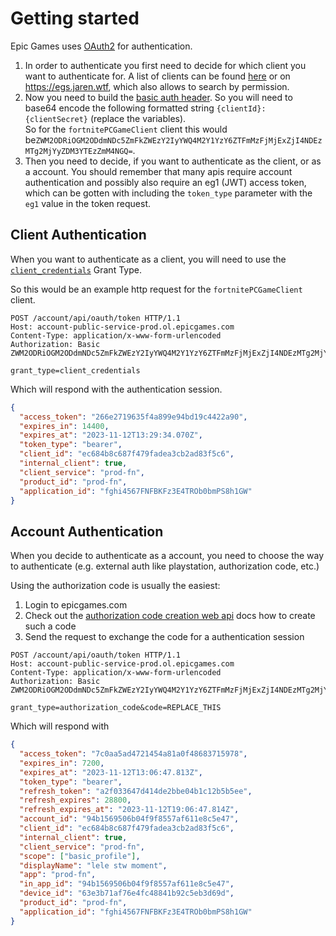 # Getting started

Epic Games uses [OAuth2](https://auth0.com/intro-to-iam/what-is-oauth-2) for authentication.

1. In order to authenticate you first need to decide for which client you want to authenticate for. A list of clients can be found [here](./Clients.md) or on https://egs.jaren.wtf, which also allows to search by permission.
2. Now you need to build the [basic auth header](https://developer.mozilla.org/en-US/docs/Web/HTTP/Authentication#basic_authentication_scheme). So you will need to base64 encode the following formatted string `{clientId}:{clientSecret}` (replace the variables). <br/> So for the `fortnitePCGameClient` client this would be`ZWM2ODRiOGM2ODdmNDc5ZmFkZWEzY2IyYWQ4M2Y1YzY6ZTFmMzFjMjExZjI4NDEzMTg2MjYyZDM3YTEzZmM4NGQ=`.
3. Then you need to decide, if you want to authenticate as the client, or as a account. You should remember that many apis require account authentication and possibly also require an eg1 (JWT) access token, which can be gotten with including the `token_type` parameter with the `eg1` value in the token request.

## Client Authentication

When you want to authenticate as a client, you will need to use the [`client_credentials`](./GrantTypes/client_credentials.md) Grant Type.

So this would be an example http request for the `fortnitePCGameClient` client.

```http
POST /account/api/oauth/token HTTP/1.1
Host: account-public-service-prod.ol.epicgames.com
Content-Type: application/x-www-form-urlencoded
Authorization: Basic ZWM2ODRiOGM2ODdmNDc5ZmFkZWEzY2IyYWQ4M2Y1YzY6ZTFmMzFjMjExZjI4NDEzMTg2MjYyZDM3YTEzZmM4NGQ=

grant_type=client_credentials
```

Which will respond with the authentication session.

```json
{
  "access_token": "266e2719635f4a899e94bd19c4422a90",
  "expires_in": 14400,
  "expires_at": "2023-11-12T13:29:34.070Z",
  "token_type": "bearer",
  "client_id": "ec684b8c687f479fadea3cb2ad83f5c6",
  "internal_client": true,
  "client_service": "prod-fn",
  "product_id": "prod-fn",
  "application_id": "fghi4567FNFBKFz3E4TROb0bmPS8h1GW"
}
```

## Account Authentication

When you decide to authenticate as a account, you need to choose the way to authenticate (e.g. external auth like playstation, authorization code, etc.)

Using the authorization code is usually the easiest:

1. Login to epicgames.com
2. Check out the [authorization code creation web api](../../Web/Id/Auth/AuthorizationCode.md) docs how to create such a code
3. Send the request to exchange the code for a authentication session

```http
POST /account/api/oauth/token HTTP/1.1
Host: account-public-service-prod.ol.epicgames.com
Content-Type: application/x-www-form-urlencoded
Authorization: Basic ZWM2ODRiOGM2ODdmNDc5ZmFkZWEzY2IyYWQ4M2Y1YzY6ZTFmMzFjMjExZjI4NDEzMTg2MjYyZDM3YTEzZmM4NGQ=

grant_type=authorization_code&code=REPLACE_THIS
```

Which will respond with

```json
{
  "access_token": "7c0aa5ad4721454a81a0f48683715978",
  "expires_in": 7200,
  "expires_at": "2023-11-12T13:06:47.813Z",
  "token_type": "bearer",
  "refresh_token": "a2f033647d414de2bbe04b1c12b5b5ee",
  "refresh_expires": 28800,
  "refresh_expires_at": "2023-11-12T19:06:47.814Z",
  "account_id": "94b1569506b04f9f8557af611e8c5e47",
  "client_id": "ec684b8c687f479fadea3cb2ad83f5c6",
  "internal_client": true,
  "client_service": "prod-fn",
  "scope": ["basic_profile"],
  "displayName": "lele stw moment",
  "app": "prod-fn",
  "in_app_id": "94b1569506b04f9f8557af611e8c5e47",
  "device_id": "63e3b71af76e4fc48841b92c5eb3d69d",
  "product_id": "prod-fn",
  "application_id": "fghi4567FNFBKFz3E4TROb0bmPS8h1GW"
}
```
